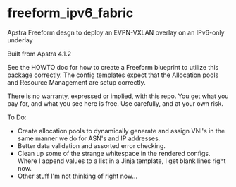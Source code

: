 # freeform_ipv6_fabric
Apstra Freeform desgn to deploy an EVPN-VXLAN overlay on an IPv6-only underlay

Built from Apstra 4.1.2

See the HOWTO doc for how to create a Freeform blueprint to utilize this
package correctly.  The config templates expect that the Allocation pools
and Resource Management are setup correctly.

There is no warranty, expressed or implied, with this repo. You get what you
pay for, and what you see here is free. Use carefully, and at your own risk.

To Do:
- Create allocation pools to dynamically generate and assign VNI's in
  the same manner we do for ASN's and IP addresses.
- Better data validation and assorted error checking.
- Clean up some of the strange whitespace in the rendered configs.  Where
  I append values to a list in a Jinja template, I get blank lines right now.
- Other stuff I'm not thinking of right now...